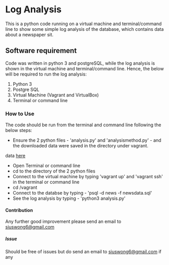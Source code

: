 # Log Analysis

This is a python code running on a virtual machine and terminal/command line to show some simple log analysis of the database, which contains data about a newspaper sit.

## Software requirement

Code was written in python 3 and postgreSQL, while the log analysis is shown in the virtual machine and terminal/command line. Hence, the below will be required to run the log analysis:

  1. Python 3
  2. Postgre SQL
  3. Virtual Machine (Vagrant and VirtualBox)
  4. Terminal or command line

### How to Use

The code should be run from the terminal and command line following the below steps:

  *    Ensure the 2 python files - 'analysis.py' and 'analysismethod.py' - and the downloaded data were saved in the directory under vagrant.

  data [here](https://d17h27t6h515a5.cloudfront.net/topher/2016/August/57b5f748_newsdata/newsdata.zip)

  *  Open Terminal or command line
  *  cd to the directory of the 2 python files
  *  Connect to the virtual machine by typing 'vagrant up' and 'vagrant ssh' in the terminal or command line
  *  cd /vagrant
  *  Connect to the databse by typing - 'psql -d news -f newsdata.sql'
  *  See the log analysis by typing - 'python3 analysis.py'

#### Contribution

Any further good improvement please send an email to siuswong6@gmail.com

##### Issue

Should be free of issues but do send an email to siuswong6@gmail.com if any
